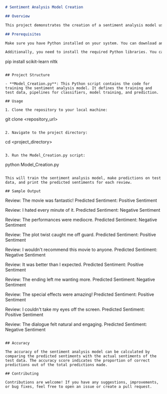 ```markdown
# Sentiment Analysis Model Creation

## Overview

This project demonstrates the creation of a sentiment analysis model using Python and scikit-learn library. The model is trained on a dataset of movie reviews labeled with sentiment (positive or negative). After training, the model is capable of predicting the sentiment of new movie reviews.

## Prerequisites

Make sure you have Python installed on your system. You can download and install Python from the official website: [Python Downloads](https://www.python.org/downloads/)

Additionally, you need to install the required Python libraries. You can install them using pip, which is the package installer for Python. Run the following command:

```
pip install scikit-learn nltk
```

## Project Structure

- **Model_Creation.py**: This Python script contains the code for training the sentiment analysis model. It defines the training and test data, pipelines for classifiers, model training, and prediction.

## Usage

1. Clone the repository to your local machine:

```
git clone <repository_url>
```

2. Navigate to the project directory:

```
cd <project_directory>
```

3. Run the Model_Creation.py script:

```
python Model_Creation.py
```

This will train the sentiment analysis model, make predictions on test data, and print the predicted sentiments for each review.

## Sample Output

```
Review: The movie was fantastic!
Predicted Sentiment: Positive Sentiment

Review: I hated every minute of it.
Predicted Sentiment: Negative Sentiment

Review: The performances were mediocre.
Predicted Sentiment: Negative Sentiment

Review: The plot twist caught me off guard.
Predicted Sentiment: Positive Sentiment

Review: I wouldn't recommend this movie to anyone.
Predicted Sentiment: Negative Sentiment

Review: It was better than I expected.
Predicted Sentiment: Positive Sentiment

Review: The ending left me wanting more.
Predicted Sentiment: Negative Sentiment

Review: The special effects were amazing!
Predicted Sentiment: Positive Sentiment

Review: I couldn't take my eyes off the screen.
Predicted Sentiment: Positive Sentiment

Review: The dialogue felt natural and engaging.
Predicted Sentiment: Negative Sentiment

```

## Accuracy

The accuracy of the sentiment analysis model can be calculated by comparing the predicted sentiments with the actual sentiments of the test data. The accuracy score indicates the proportion of correct predictions out of the total predictions made.

## Contributing

Contributions are welcome! If you have any suggestions, improvements, or bug fixes, feel free to open an issue or create a pull request.
```
